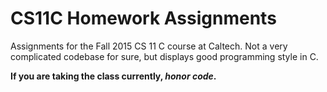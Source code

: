 CS11C Homework Assignments
===================

Assignments for the Fall 2015 CS 11 C course at Caltech. Not a very complicated codebase for sure, but displays good programming style in C.

**If you are taking the class currently, *honor code*.**
